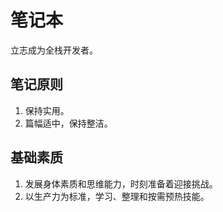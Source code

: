 # 笔记本

立志成为全栈开发者。

## 笔记原则

1. 保持实用。
2. 篇幅适中，保持整洁。

## 基础素质

1. 发展身体素质和思维能力，时刻准备着迎接挑战。
2. 以生产力为标准，学习、整理和按需预热技能。
